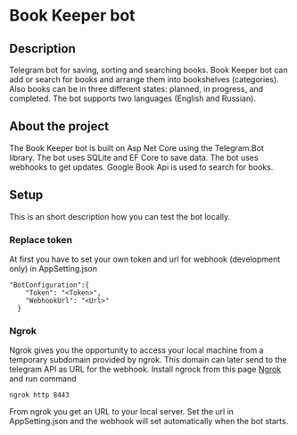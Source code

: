 # Book Keeper bot
## Description
Telegram bot for saving, sorting and searching books.
Book Keeper bot can add or search for books and arrange them into bookshelves (categories).
Also books can be in three different states: planned, in progress, and completed.
The bot supports two languages (English and Russian).

## About the project
The Book Keeper bot is built on Asp Net Core using the Telegram.Bot library. The bot uses SQLite and EF Core to save data.
The bot uses webhooks to get updates. Google Book Api is used to search for books.
## Setup
This is an short description how you can test the bot locally. 
### Replace token
At first you have to set your own token and url for webhook (development only) in AppSetting.json
```
"BotConfiguration":{
    "Token": "<Token>",
    "WebhookUrl": "<Url>"
  }
```
### Ngrok
Ngrok gives you the opportunity to access your local machine from a temporary subdomain provided by ngrok. 
This domain can later send to the telegram API as URL for the webhook. Install ngrock from this page [Ngrok](https://ngrok.com/download) and run command
```
ngrok http 8443 
```
From ngrok you get an URL to your local server. Set the url in AppSetting.json and the webhook will set automatically when the bot starts.
